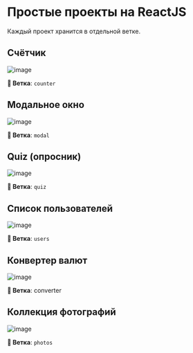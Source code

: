 # Простые проекты на ReactJS

Каждый проект хранится в отдельной ветке.

## Счётчик
![image](https://github.com/ryazanov-alexandr/react-simple-projects/assets/115009384/3ba9937f-bfe4-4e77-ba79-1dcc8fbd8e78)

**🌿 Ветка**: `counter`

## Модальное окно
![image](https://github.com/ryazanov-alexandr/react-simple-projects/assets/115009384/6ec34e47-b364-47d2-98fb-f75857361606)

**🌿 Ветка**: `modal`

## Quiz (опросник)
![image](https://github.com/ryazanov-alexandr/react-simple-projects/assets/115009384/40d7b261-fb3d-4d96-8aaf-2d1206645c31)

**🌿 Ветка**: `quiz`

## Список пользователей
![image](https://github.com/ryazanov-alexandr/react-simple-projects/assets/115009384/ede0070f-14ea-4318-8df2-1ade8347cfb3)

**🌿 Ветка**: `users`

## Конвертер валют
![image](https://github.com/ryazanov-alexandr/react-simple-projects/assets/115009384/f2435c4f-bd7e-48f7-8437-9a7075edc702)

**🌿 Ветка**: converter

## Коллекция фотографий
![image](https://github.com/ryazanov-alexandr/react-simple-projects/assets/115009384/26e555b7-7db5-4d59-88e0-048f634a424c)

**🌿 Ветка**: `photos`
